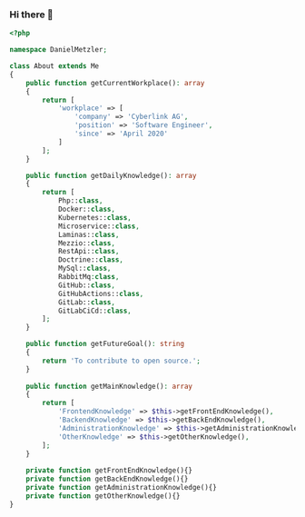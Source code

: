 ### Hi there 👋

<!--
**dmetzler1988/dmetzler1988** is a ✨ _special_ ✨ repository because its `README.md` (this file) appears on your GitHub profile.

Here are some ideas to get you started:

- 🔭 I’m currently working on ...
- 🌱 I’m currently learning ...
- 👯 I’m looking to collaborate on ...
- 🤔 I’m looking for help with ...
- 💬 Ask me about ...
- 📫 How to reach me: ...
- 😄 Pronouns: ...
- ⚡ Fun fact: ...
-->

```php
<?php

namespace DanielMetzler;

class About extends Me
{
    public function getCurrentWorkplace(): array
    {
        return [
            'workplace' => [
                'company' => 'Cyberlink AG',
                'position' => 'Software Engineer',
                'since' => 'April 2020'
            ]
        ];
    }

    public function getDailyKnowledge(): array
    {
        return [
            Php::class,
            Docker::class,
            Kubernetes::class,
            Microservice::class,
            Laminas::class,
            Mezzio::class,
            RestApi::class,
            Doctrine::class,
            MySql::class,
            RabbitMq:class,
            GitHub::class,
            GitHubActions::class,
            GitLab::class,
            GitLabCiCd::class,
        ];
    }

    public function getFutureGoal(): string
    {
        return 'To contribute to open source.';
    }
    
    public function getMainKnowledge(): array
    {
        return [
            'FrontendKnowledge' => $this->getFrontEndKnowledge(),
            'BackendKnowledge' => $this->getBackEndKnowledge(),
            'AdministrationKnowledge' => $this->getAdministrationKnowledge(),
            'OtherKnowledge' => $this->getOtherKnowledge(),
        ];
    }
    
    private function getFrontEndKnowledge(){}
    private function getBackEndKnowledge(){}
    private function getAdministrationKnowledge(){}
    private function getOtherKnowledge(){}
}
```
